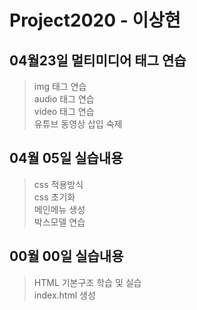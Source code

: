 # Project2020 - 이상현
## 04월23일 멀티미디어 태그 연습
> img 태그 연습 <br>
audio 태그 연습 <br>
video 태그 연습 <br>
유튜브 동영상 삽입 숙제
## 04월 05일 실습내용
> css 적용방식 <br>
css 초기화 <br>
메인메뉴 생성 <br>
박스모델 연습

## 00월 00일 실습내용
> HTML 기본구조 학습 및 실습 <br>
index.html 생성